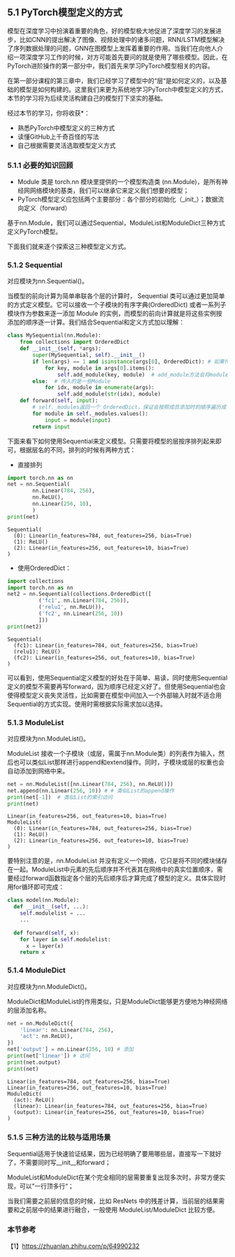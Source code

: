 ## 5.1 PyTorch模型定义的方式

模型在深度学习中扮演着重要的角色，好的模型极大地促进了深度学习的发展进步，比如CNN的提出解决了图像、视频处理中的诸多问题，RNN/LSTM模型解决了序列数据处理的问题，GNN在图模型上发挥着重要的作用。当我们在向他人介绍一项深度学习工作的时候，对方可能首先要问的就是使用了哪些模型。因此，在PyTorch进阶操作的第一部分中，我们首先来学习PyTorch模型相关的内容。

在第一部分课程的第三章中，我们已经学习了模型中的“层“是如何定义的，以及基础的模型是如何构建的。这里我们来更为系统地学习PyTorch中模型定义的方式，本节的学习将为后续灵活构建自己的模型打下坚实的基础。

经过本节的学习，你将收获*：

- 熟悉PyTorch中模型定义的三种方式
- 读懂GitHub上千奇百怪的写法
- 自己根据需要灵活选取模型定义方式

[^*]: 进阶部分内容剑指实战，通过”你将收获“部分帮助大家有针对性地学习



### 5.1.1 必要的知识回顾

- Module 类是 torch.nn 模块里提供的一个模型构造类 (nn.Module)，是所有神经⽹网络模块的基类，我们可以继承它来定义我们想要的模型；
- PyTorch模型定义应包括两个主要部分：各个部分的初始化（\__init__）；数据流向定义（forward）

基于nn.Module，我们可以通过Sequential，ModuleList和ModuleDict三种方式定义PyTorch模型。

下面我们就来逐个探索这三种模型定义方式。



### 5.1.2 Sequential

对应模块为nn.Sequential()。

当模型的前向计算为简单串联各个层的计算时， Sequential 类可以通过更加简单的方式定义模型。它可以接收一个子模块的有序字典(OrderedDict) 或者一系列子模块作为参数来逐一添加 Module 的实例，⽽模型的前向计算就是将这些实例按添加的顺序逐⼀计算。我们结合Sequential和定义方式加以理解：

```python
class MySequential(nn.Module):
    from collections import OrderedDict
    def __init__(self, *args):
        super(MySequential, self).__init__()
        if len(args) == 1 and isinstance(args[0], OrderedDict): # 如果传入的是一个OrderedDict
            for key, module in args[0].items():
                self.add_module(key, module)  # add_module方法会将module添加进self._modules(一个OrderedDict)
        else:  # 传入的是一些Module
            for idx, module in enumerate(args):
                self.add_module(str(idx), module)
    def forward(self, input):
        # self._modules返回一个 OrderedDict，保证会按照成员添加时的顺序遍历成
        for module in self._modules.values():
            input = module(input)
        return input
```

下面来看下如何使用Sequential来定义模型。只需要将模型的层按序排列起来即可，根据层名的不同，排列的时候有两种方式：

- 直接排列 

```python
import torch.nn as nn
net = nn.Sequential(
        nn.Linear(784, 256),
        nn.ReLU(),
        nn.Linear(256, 10), 
        )
print(net)
```

```
Sequential(
  (0): Linear(in_features=784, out_features=256, bias=True)
  (1): ReLU()
  (2): Linear(in_features=256, out_features=10, bias=True)
)
```

- 使用OrderedDict：

```python
import collections
import torch.nn as nn
net2 = nn.Sequential(collections.OrderedDict([
          ('fc1', nn.Linear(784, 256)),
          ('relu1', nn.ReLU()),
          ('fc2', nn.Linear(256, 10))
          ]))
print(net2)
```

```
Sequential(
  (fc1): Linear(in_features=784, out_features=256, bias=True)
  (relu1): ReLU()
  (fc2): Linear(in_features=256, out_features=10, bias=True)
)
```

可以看到，使用Sequential定义模型的好处在于简单、易读，同时使用Sequential定义的模型不需要再写forward，因为顺序已经定义好了。但使用Sequential也会使得模型定义丧失灵活性，比如需要在模型中间加入一个外部输入时就不适合用Sequential的方式实现。使用时需根据实际需求加以选择。



### 5.1.3 ModuleList

对应模块为nn.ModuleList()。

ModuleList 接收一个子模块（或层，需属于nn.Module类）的列表作为输入，然后也可以类似List那样进行append和extend操作。同时，子模块或层的权重也会自动添加到网络中来。

```python
net = nn.ModuleList([nn.Linear(784, 256), nn.ReLU()])
net.append(nn.Linear(256, 10)) # # 类似List的append操作
print(net[-1])  # 类似List的索引访问
print(net)
```

```
Linear(in_features=256, out_features=10, bias=True)
ModuleList(
  (0): Linear(in_features=784, out_features=256, bias=True)
  (1): ReLU()
  (2): Linear(in_features=256, out_features=10, bias=True)
)
```

要特别注意的是，nn.ModuleList 并没有定义一个网络，它只是将不同的模块储存在一起。ModuleList中元素的先后顺序并不代表其在网络中的真实位置顺序，需要经过forward函数指定各个层的先后顺序后才算完成了模型的定义。具体实现时用for循环即可完成：

```python
class model(nn.Module):
  def __init__(self, ...):
    self.modulelist = ...
    ...
    
  def forward(self, x):
    for layer in self.modulelist:
      x = layer(x)
    return x
```



### 5.1.4 ModuleDict

对应模块为nn.ModuleDict()。

ModuleDict和ModuleList的作用类似，只是ModuleDict能够更方便地为神经网络的层添加名称。

```python
net = nn.ModuleDict({
    'linear': nn.Linear(784, 256),
    'act': nn.ReLU(),
})
net['output'] = nn.Linear(256, 10) # 添加
print(net['linear']) # 访问
print(net.output)
print(net)
```

```
Linear(in_features=784, out_features=256, bias=True)
Linear(in_features=256, out_features=10, bias=True)
ModuleDict(
  (act): ReLU()
  (linear): Linear(in_features=784, out_features=256, bias=True)
  (output): Linear(in_features=256, out_features=10, bias=True)
)
```



### 5.1.5 三种方法的比较与适用场景

Sequential适用于快速验证结果，因为已经明确了要用哪些层，直接写一下就好了，不需要同时写\__init__和forward；

ModuleList和ModuleDict在某个完全相同的层需要重复出现多次时，非常方便实现，可以”一行顶多行“；

当我们需要之前层的信息的时候，比如 ResNets 中的残差计算，当前层的结果需要和之前层中的结果进行融合，一般使用 ModuleList/ModuleDict 比较方便。



### 本节参考

【1】https://zhuanlan.zhihu.com/p/64990232

